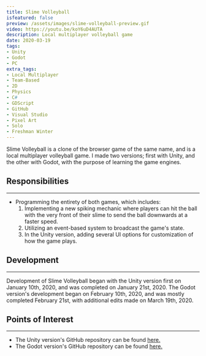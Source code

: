```yaml
---
title: Slime Volleyball
isfeatured: false
preview: /assets/images/slime-volleyball-preview.gif
video: https://youtu.be/koY6uD4AUTA
description: Local multiplayer volleyball game
date: 2020-03-19
tags:
- Unity
- Godot
- PC
extra_tags:
- Local Multiplayer
- Team-Based
- 2D
- Physics
- C#
- GDScript
- GitHub
- Visual Studio
- Pixel Art
- Solo
- Freshman Winter
---
```


Slime Volleyball is a clone of the browser game of the same name, and is a local multiplayer volleyball game. I made two versions; first with Unity, and the other with Godot, with the purpose of learning the game engines.

## Responsibilities
***

* Programming the entirety of both games, which includes:
	1. Implementing a new spiking mechanic where players can hit the ball with the very front of their slime to send the ball downwards at a faster speed.
	2. Utilizing an event-based system to broadcast the game's state.
	3. In the Unity version, adding several UI options for customization of how the game plays.

## Development
***

Development of Slime Volleyball began with the Unity version first on January 10th, 2020, and was completed on January 21st, 2020. The Godot version's development began on February 10th, 2020, and was mostly completed February 21st, with additional edits made on March 19th, 2020.

## Points of Interest
***

* The Unity version's GitHub repository can be found [here.](https://github.com/JJamesWWang/Slime-Volleyball-Unity)
* The Godot version's GitHub repository can be found [here.](https://github.com/JJamesWWang/Slime-Volleyball-Godot)